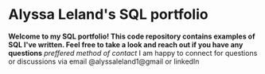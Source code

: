 # Alyssa Leland's SQL portfolio

**Welcome to my SQL portfolio! This code repository contains examples of SQL I've written. Feel free to take a look and reach out if you have any questions**
_preffered method of contact_ I am happy to connect for questions or discussions via email @alyssaleland1@gmail or linkedIn
